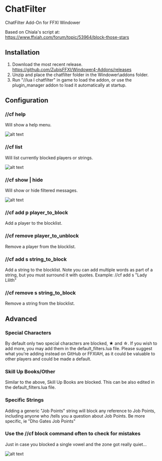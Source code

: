 # ChatFilter
ChatFilter Add-On for FFXI Windower

Based on Chiala's script at: https://www.ffxiah.com/forum/topic/53964/block-those-stars

## Installation
1. Download the most recent release.
https://github.com/ZubisFFXI/Windower4-Addons/releases
2. Unzip and place the chatfilter folder in the Windower\addons folder.
3. Run "//lua l chatfilter" in game to load the addon, or use the plugin_manager addon to load it automatically at startup.

## Configuration

### //cf help
Will show a help menu.

![alt text](https://user-images.githubusercontent.com/89662000/135903981-70bc9cba-1643-478c-af75-bea12228c0b5.png "//cf help")

### //cf list
Will list currently blocked players or strings.

![alt text](https://user-images.githubusercontent.com/89662000/131205285-961be53a-6d1e-452f-aa2e-672775be68b1.png "//cf list")

### //cf show | hide
Will show or hide filtered messages.

![alt text](https://user-images.githubusercontent.com/89662000/131205327-4aa7cbb0-9216-4567-8995-3eaba611558c.png "//cf show")

### //cf add p player_to_block
Add a player to the blocklist.

### //cf remove player_to_unblock
Remove a player from the blocklist.

### //cf add s string_to_block
Add a string to the blocklist. Note you can add multiple words as part of a string, but you must surround it with quotes.
Example: //cf add s "Lady Lilith"

### //cf remove s string_to_block
Remove a string from the blocklist.

## Advanced

### Special Characters
By default only two special characters are blocked, ★ and ☆.
If you wish to add more, you may add them in the default_filters.lua file.
Please suggest what you're adding instead on GitHub or FFXIAH, as it could be valuable to other players and could be made a default.

### Skill Up Books/Other
Similar to the above, Skill Up Books are blocked. This can be also edited in the default_filters.lua file.

### Specific Strings
Adding a generic "Job Points" string will block any reference to Job Points, including anyone who /tells you a question about Job Points.
Be more specific, ie "Dho Gates Job Points"

### Use the //cf block command often to check for mistakes
Just in case you blocked a single vowel and the zone got really quiet...

![alt text](https://user-images.githubusercontent.com/89662000/131205422-53454c69-d6c5-4552-9335-975db2e71e78.png "Blocked vowel")